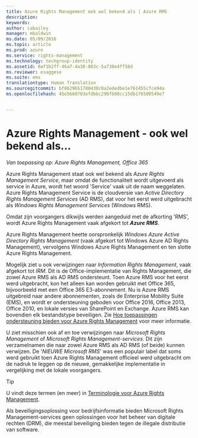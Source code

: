 ```yaml
---
title: Azure Rights Management ook wel bekend als | Azure RMS
description: 
keywords: 
author: cabailey
manager: mbaldwin
ms.date: 05/09/2016
ms.topic: article
ms.prod: azure
ms.service: rights-management
ms.technology: techgroup-identity
ms.assetid: 0af1b2ff-46a7-4a38-803c-5a730e4ff56d
ms.reviewer: esaggese
ms.suite: ems
translationtype: Human Translation
ms.sourcegitcommit: bf8629651780438c8a2ededbe1e761455cfce94a
ms.openlocfilehash: 45e5660703efdbbc298fb08cc15db176500549e7


---
```



# Azure Rights Management - ook wel bekend als...

*Van toepassing op: Azure Rights Management, Office 365*


Azure Rights Management staat ook wel bekend als *Azure Rights Management Service*, maar omdat de functionaliteit wordt uitgevoerd als service in Azure, wordt het woord 'Service' vaak uit de naam weggelaten. Azure Rights Management Service is de cloudversie van *Active Directory Rights Management Services* (AD RMS), dat voor het eerst werd uitgebracht als *Windows Rights Management Services* (Windows RMS).

Omdat zijn voorgangers dikwijls werden aangeduid met de afkorting 'RMS', wordt Azure Rights Management vaak afgekort tot ***Azure RMS***.

Azure Rights Management heette oorspronkelijk *Windows Azure Active Directory Rights Management* (vaak afgekort tot Windows Azure AD Rights Management), vervolgens Windows Azure Rights Management en ten slotte Azure Rights Management.

Mogelijk ziet u ook verwijzingen naar *Information Rights Management*, vaak afgekort tot *IRM*. Dit is de Office-implementatie van Rights Management, die zowel Azure RMS als AD RMS ondersteunt.  Toen Azure RMS voor het eerst werd uitgebracht, kon het alleen kan worden gebruikt met Office 365, bijvoorbeeld met een Office 365 E3-abonnement. Nu is Azure RMS uitgebreid naar andere abonnementen, zoals de Enterprise Mobility Suite (EMS), en wordt er ondersteuning geboden voor Office 2016, Office 2013, Office 2010, en lokale versies van SharePoint en Exchange. Azure RMS kan bovendien elk bestandstype beveiligen. Zie [Hoe toepassingen ondersteuning bieden voor Azure Rights Management](applications-support.md) voor meer informatie.

U ziet misschien ook af en toe verwijzingen naar *Microsoft Rights Management* of *Microsoft Rights Management-services*. Dit zijn verzamelnamen die naar zowel Azure RMS als AD RMS (of beide) kunnen verwijzen.  De '*NIEUWE Microsoft RMS*' was een populair label dat soms werd gebruikt toen Azure Rights Management officieel werd uitgebracht om de nadruk te leggen op de nieuwe, gemakkelijke implementatie in vergelijking met de lokale voorgangers.

> [!TIP]
> U vindt deze termen (en meer) in [Terminologie voor Azure Rights Management](../get-started/terminology.md).

Als beveiligingsoplossing voor bedrijfsinformatie bieden Microsoft Rights Management-services geen oplossingen voor het beheer van digitale rechten (DRM), die meestal beveiliging bieden tegen de illegale distributie van software. 




<!--HONumber=Jun16_HO4-->


